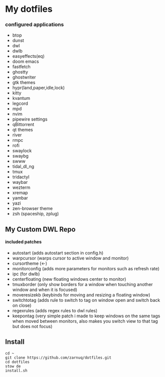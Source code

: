 # My dotfiles
### configured applications
* btop
* dunst
* dwl
* dwlb
* easyeffects(eq)
* doom emacs
* fastfetch
* ghostty
* ghostwriter
* gtk themes
* hypr(land,paper,idle,lock)
* kitty
* kvantum
* legcord
* mpd
* nvim
* pipewire settings
* qBittorrent
* qt themes
* river
* rmpc
* rofi
* swaylock
* swaybg
* swww
* tidal_dl_ng
* tmux
* tridactyl
* waybar
* wezterm
* xremap
* yambar
* yazi
* zen-browser theme
* zsh (spaceship, zplug)

## My Custom DWL Repo
#### included patches
* autostart (adds autostart section in config.h)
* warpcursor (warps cursor to active window and monitor)
* cursortheme (<-)
* monitorconfig (adds more parameters for monitors such as refresh rate)
* ipc (for dwlb)
* centerfloating (new floating windows center to monitor)
* tmuxborder (only show borders for a window when touching another window and when it is focused)
* moveresizekb  (keybinds for moving and resizing a floating window)
* switchtotag (adds rule to switch to tag on window open and switch back on close)
* regexrules (adds regex rules to dwl rules)
* keepontag (very simple patch i made to keep windows on the same tags when moved between monitors, also makes you switch view to that tag but does not focus)

## Install
```
cd ~
git clone https://github.com/zarnuq/dotfiles.git
cd dotfiles
stow de
install.sh
```
